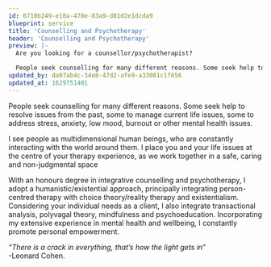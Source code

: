 ```yaml
---
id: 6710b249-e10a-470e-83a9-d81d2e1dcda9
blueprint: service
title: 'Counselling and Psychotherapy'
header: 'Counselling and Psychotherapy'
preview: |-
  Are you looking for a counsellor/psychotherapist?

  People seek counselling for many different reasons. Some seek help to resolve issues from the past, some to manage current life issues, some to address stress, anxiety, low mood, burnout or other mental health issues.
updated_by: da07ab4c-34e8-47d2-afe9-a33081c1f656
updated_at: 1629751401
---
```

People seek counselling for many different reasons. Some seek help to resolve issues from the past, some to manage current life issues, some to address stress, anxiety, low mood, burnout or other mental health issues.

I see people as multidimensional human beings, who are constantly interacting with the world around them. I place you and your life issues at the centre of your therapy experience, as we work together in a safe, caring and non-judgmental space

With an honours degree in integrative counselling and psychotherapy, I adopt a humanistic/existential approach, principally integrating person-centred therapy with choice theory/reality therapy and existentialism. Considering your individual needs as a client, I also integrate transactional analysis, polyvagal theory, mindfulness and psychoeducation. Incorporating my extensive experience in mental health and wellbeing, I constantly promote personal empowerment.

<em>“There is a crack in everything, that’s how the light gets in”</em>\
-Leonard Cohen.